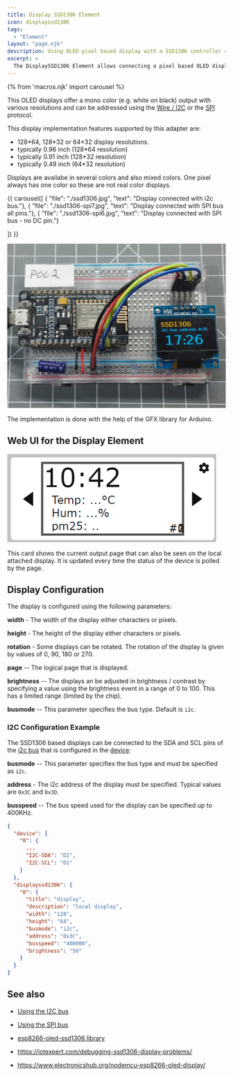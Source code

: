 ```yaml
---
title: Display SSD1306 Element
icon: displayssd1306
tags:
  - "Element"
layout: "page.njk"
description: Using OLED pixel based display with a SSD1206 controller chip.
excerpt: >
  The DisplaySSD1306 Element allows connecting a pixel based OLED display based on a SSD1306 chip.
---
```


{% from 'macros.njk' import carousel %}

This OLED displays offer a mono color (e.g. white on black) output with various resolutions and
can be addressed using the [Wire / I2C](/dev/i2c.md) or the [SPI](/dev/spi.md) protocol.

This display implementation features supported by this adapter are:

* 128\*64, 128\*32 or 64\*32 display resolutions.
* typically 0.96 inch (128\*64 resolution)
* typically 0.91 inch (128\*32 resolution)
* typically 0.49 inch (64\*32 resolution)

Displays are availabe in several colors and also mixed colors. One pixel always has one color so these are not real color displays.

{{ carousel([
  { "file": "./ssd1306.jpg", "text": "Display connected with i2c bus."},
  { "file": "./ssd1306-spi7.jpg", "text": "Display connected with SPI bus all pins."},
  { "file": "./ssd1306-spi6.jpg", "text": "Display connected with SPI bus - no DC pin."}

]) }}

![SSD1306 display](/elements/display/ssd1306.jpg)

The implementation is done with the help of the GFX library for Arduino.


## Web UI for the Display Element

![sh1106 Web UI](/elements/display/sh1106ui.png)

This card shows the current output page that can also be seen on the local attached display. It is updated every time the status of
the device is polled by the page.


## Display Configuration

<object data="/element.svg?displaysh1106" type="image/svg+xml"></object>

The display is configured using the following parameters:

**width** - The width of the display either characters or pixels.

**height** - The height of the display either characters or pixels.

**rotation** - Some displays can be rotated. The rotation of the display is given by values of 0, 90, 180 or 270.

**page** -- The logical page that is displayed.

**brightness** -- The displays an be adjusted in brightness / contrast by specifying a value using the brightness event
in a range of 0 to 100.  This has a limited range (limited by the chip).

**busmode** -- This parameter specifies the bus type. Default is `i2c`.


### I2C Configuration Example

The SSD1306 based displays can be connected to the SDA and SCL pins of the [i2c bus](/dev/i2c.md) that is configured
in the [device](/elements/device.md):

**busmode** -- This parameter specifies the bus type and must be specified as `i2c`.

**address** - The i2c address of the display must be specified. Typical values are `0x3C` and `0x3D`.

**busspeed** -- The bus speed used for the display can be specified up to 400KHz.


```json
{
  "device": {
    "0": {
      ...
      "I2C-SDA": "D2",
      "I2C-SCL": "D1"
    }
  },
  "displayssd1306": {
    "0": {
      "title": "display",
      "description": "local display",
      "width": "128",
      "height": "64",
      "busmode": "i2c",
      "address": "0x3C",
      "busspeed": "400000",
      "brightness": "50"
    }
  }
}
```


<!-- ### SPI Configuration Example

The SH1106 based displays can be connected to the [SPI bus](/dev/spi.md).
This must must be defined in the device configuration and the display configuration:

**busmode** -- This parameter specifies the bus type and must be specified as that is used to connect the display. Available interfaces are `i2c` or `spi`.


| GPIO   | ESP8266 pin | functionality |
| ------ | ----------- | ------------- |
| GPIO12 | D6          | MISO          |
| GPIO13 | D7          | MOSI          |
| GPIO14 | D5          | CLK           |
| GPIO15 | D8          | CS            |


## SPI Versions

There are versions of this display that can be connected using the [spi bus](/dev/spi.md) using
5 to 7 connections.

| Display Signal                               | ESP8266 pin | Description                     |
| -------------------------------------------- | ----------- | ------------------------------- |
| <span class="gpio black">GND</span>          |             | Ground for I2C and power supply |
| <span class="gpio red">VCC</span>            |             | Power supply                    |
| <span class="gpio yellow">SCL</span> or `D0` | D5          | SPI clock signal                |
| <span class="gpio blue">MOSI</span> or `D1`  | D7          | SPI MOSI data signal            |
|                                              | n/a         | SPI MISO data signal            |
| RES                                          |             | Reset signal (optional)         |
| DC                                           |             | SPI Data/Command signal         |
| CS                                           | D8          | SPI Chip Select signal          |

There are versions with only 6 pins that do not have a CS signal connector.

-->



## See also

* [Using the I2C bus](/dev/i2c.md)
* [Using the SPI bus](/dev/spi.md)

* [esp8266-oled-ssd1306 library](https://github.com/squix78/esp8266-oled-ssd1306)
* <https://iotexpert.com/debugging-ssd1306-display-problems/>

* <https://www.electronicshub.org/nodemcu-esp8266-oled-display/>
